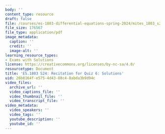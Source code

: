 ```yaml
---
body: ''
content_type: resource
draft: false
file: /courses/es-1803-differential-equations-spring-2024/mites_1803_s24_quiz6-recit-qa.pdf
file_size: 176567
file_type: application/pdf
image_metadata:
  caption: ''
  credit: ''
  image-alt: ''
learning_resource_types:
- Exams with Solutions
license: https://creativecommons.org/licenses/by-nc-sa/4.0/
resourcetype: Document
title: 'ES.1803 S24: Recitation for Quiz 6: Solutions'
uid: 26b8164f-e575-4d43-88c4-8abda3b9d94c
video_files:
  archive_url: ''
  video_captions_file: ''
  video_thumbnail_file: ''
  video_transcript_file: ''
video_metadata:
  video_speakers: ''
  video_tags: ''
  youtube_description: ''
  youtube_id: ''
---
```

